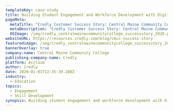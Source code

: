```yaml
---
templateKey: case-study
title: Building Student Engagement and Workforce Development with Digital Credentials
pageMeta:
  metaTitle: "Credly Customer Success Story: Central Maine Community College"
  metaDescription: "Credly Customer Success Story: Central Maine Community College"
  OGImage: /img/credly_centralmainecommunitycollege_successstory_2020.png
websiteURL: https://resources.credly.com/blog/cmcc-success-story
featuredimage: /img/credly_centralmainecommunitycollege_successstory_2020.png
bannerOverlay: true
company-name: Central Maine Community College
publishing-company-name: Credly
platform: Acclaim
author: Credly
date: 2020-01-01T12:35:39.288Z
industry:
  - Education
topics:
  - Engagement
  - Skill Development
synopsis: Building student engagement and workforce development with digital credentials.
---
```

